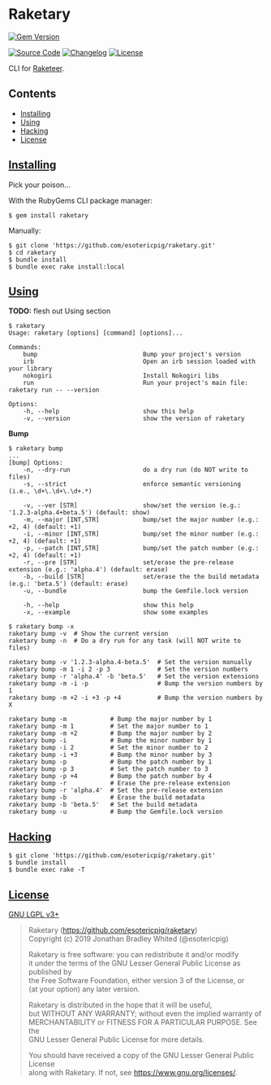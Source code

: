 # Raketary

[![Gem Version](https://badge.fury.io/rb/raketary.svg)](https://badge.fury.io/rb/raketary)

[![Source Code](https://img.shields.io/badge/source-github-%23A0522D.svg?style=for-the-badge)](https://github.com/esotericpig/raketary)
[![Changelog](https://img.shields.io/badge/changelog-md-%23A0522D.svg?style=for-the-badge)](CHANGELOG.md)
[![License](https://img.shields.io/github/license/esotericpig/raketary.svg?color=%23A0522D&style=for-the-badge)](LICENSE.txt)

CLI for [Raketeer](https://github.com/esotericpig/raketeer).

## Contents

- [Installing](#installing)
- [Using](#using)
- [Hacking](#hacking)
- [License](#license)

## [Installing](#contents)

Pick your poison...

With the RubyGems CLI package manager:

`$ gem install raketary`

Manually:

```
$ git clone 'https://github.com/esotericpig/raketary.git'
$ cd raketary
$ bundle install
$ bundle exec rake install:local
```

## [Using](#contents)

**TODO:** flesh out Using section

```
$ raketary
Usage: raketary [options] [command] [options]...

Commands:
    bump                             Bump your project's version
    irb                              Open an irb session loaded with your library
    nokogiri                         Install Nokogiri libs
    run                              Run your project's main file: raketary run -- --version

Options:
    -h, --help                       show this help
    -v, --version                    show the version of raketary
```

**Bump**

```
$ raketary bump
...
[bump] Options:
    -n, --dry-run                    do a dry run (do NOT write to files)
    -s, --strict                     enforce semantic versioning (i.e., \d+\.\d+\.\d+.*)
    
    -v, --ver [STR]                  show/set the version (e.g.: '1.2.3-alpha.4+beta.5') (default: show)
    -m, --major [INT,STR]            bump/set the major number (e.g.: +2, 4) (default: +1)
    -i, --minor [INT,STR]            bump/set the minor number (e.g.: +2, 4) (default: +1)
    -p, --patch [INT,STR]            bump/set the patch number (e.g.: +2, 4) (default: +1)
    -r, --pre [STR]                  set/erase the pre-release extension (e.g.: 'alpha.4') (default: erase)
    -b, --build [STR]                set/erase the the build metadata (e.g.: 'beta.5') (default: erase)
    -u, --bundle                     bump the Gemfile.lock version
    
    -h, --help                       show this help
    -x, --example                    show some examples
```

```
$ raketary bump -x
raketary bump -v  # Show the current version
raketary bump -n  # Do a dry run for any task (will NOT write to files)

raketary bump -v '1.2.3-alpha.4-beta.5'  # Set the version manually
raketary bump -m 1 -i 2 -p 3             # Set the version numbers
raketary bump -r 'alpha.4' -b 'beta.5'   # Set the version extensions
raketary bump -m -i -p                   # Bump the version numbers by 1
raketary bump -m +2 -i +3 -p +4          # Bump the version numbers by X

raketary bump -m            # Bump the major number by 1
raketary bump -m 1          # Set the major number to 1
raketary bump -m +2         # Bump the major number by 2
raketary bump -i            # Bump the minor number by 1
raketary bump -i 2          # Set the minor number to 2
raketary bump -i +3         # Bump the minor number by 3
raketary bump -p            # Bump the patch number by 1
raketary bump -p 3          # Set the patch number to 3
raketary bump -p +4         # Bump the patch number by 4
raketary bump -r            # Erase the pre-release extension
raketary bump -r 'alpha.4'  # Set the pre-release extension
raketary bump -b            # Erase the build metadata
raketary bump -b 'beta.5'   # Set the build metadata
raketary bump -u            # Bump the Gemfile.lock version
```

## [Hacking](#contents)

```
$ git clone 'https://github.com/esotericpig/raketary.git'
$ bundle install
$ bundle exec rake -T
```

## [License](#contents)

[GNU LGPL v3+](LICENSE.txt)

> Raketary (<https://github.com/esotericpig/raketary>)  
> Copyright (c) 2019 Jonathan Bradley Whited (@esotericpig)  
> 
> Raketary is free software: you can redistribute it and/or modify  
> it under the terms of the GNU Lesser General Public License as published by  
> the Free Software Foundation, either version 3 of the License, or  
> (at your option) any later version.  
> 
> Raketary is distributed in the hope that it will be useful,  
> but WITHOUT ANY WARRANTY; without even the implied warranty of  
> MERCHANTABILITY or FITNESS FOR A PARTICULAR PURPOSE.  See the  
> GNU Lesser General Public License for more details.  
> 
> You should have received a copy of the GNU Lesser General Public License  
> along with Raketary.  If not, see <https://www.gnu.org/licenses/>.  
